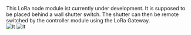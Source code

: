 This LoRa node module ist currently under development. It is supposed to be placed behind a wall shutter switch.
The shutter can then be remote switched by the controller module using the LoRa Gateway.<br>
![lt](https://github.com/tinytronix/homeautomation/blob/master/Photos/loraShutterMuduleTop.JPG)
![lt](https://github.com/tinytronix/homeautomation/blob/master/Photos/loraShutterMuduleBottom.JPG)
